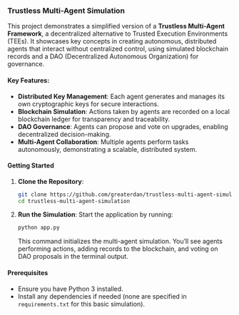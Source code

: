 ### Trustless Multi-Agent Simulation

This project demonstrates a simplified version of a **Trustless Multi-Agent Framework**, a decentralized alternative to Trusted Execution Environments (TEEs). It showcases key concepts in creating autonomous, distributed agents that interact without centralized control, using simulated blockchain records and a DAO (Decentralized Autonomous Organization) for governance.

#### Key Features:
- **Distributed Key Management**: Each agent generates and manages its own cryptographic keys for secure interactions.
- **Blockchain Simulation**: Actions taken by agents are recorded on a local blockchain ledger for transparency and traceability.
- **DAO Governance**: Agents can propose and vote on upgrades, enabling decentralized decision-making.
- **Multi-Agent Collaboration**: Multiple agents perform tasks autonomously, demonstrating a scalable, distributed system.

#### Getting Started

1. **Clone the Repository**:
   ```bash
   git clone https://github.com/greaterdan/trustless-multi-agent-simulation.git
   cd trustless-multi-agent-simulation
   ```

2. **Run the Simulation**:
   Start the application by running:
   ```bash
   python app.py
   ```

   This command initializes the multi-agent simulation. You’ll see agents performing actions, adding records to the blockchain, and voting on DAO proposals in the terminal output.

#### Prerequisites
- Ensure you have Python 3 installed.
- Install any dependencies if needed (none are specified in `requirements.txt` for this basic simulation).
